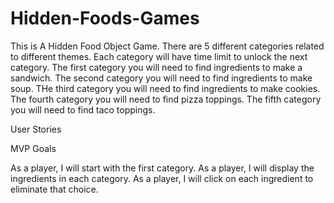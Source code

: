 # Hidden-Foods-Games

This is A Hidden Food Object Game. There are 5 different categories related to different themes. Each category will have time limit to unlock the next category. The first category you will need to find ingredients to make a sandwich. The second category you will need to find ingredients to make soup. THe third category you will need to find ingredients to make cookies. The fourth category you will need to find pizza toppings. The fifth category you will need to find taco toppings.

User Stories

MVP Goals 

As a player, I will start with the first category.
As a player, I will display the ingredients in each category.
As a player, I will click on each ingredient to eliminate that choice.

